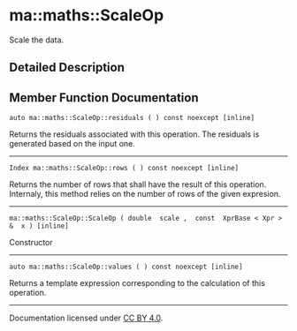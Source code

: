ma::maths::ScaleOp
==================

Scale the data.

Detailed Description
--------------------

Member Function Documentation
-----------------------------

    auto ma::maths::ScaleOp::residuals ( ) const noexcept [inline]

Returns the residuals associated with this operation. The residuals is generated based on the input one.

------------------------------------------------------------------------

    Index ma::maths::ScaleOp::rows ( ) const noexcept [inline]

Returns the number of rows that shall have the result of this operation. Internaly, this method relies on the number of rows of the given expresion.

------------------------------------------------------------------------

    ma::maths::ScaleOp::ScaleOp ( double  scale ,  const  XprBase < Xpr > &  x ) [inline]

Constructor

------------------------------------------------------------------------

    auto ma::maths::ScaleOp::values ( ) const noexcept [inline]

Returns a template expression corresponding to the calculation of this operation.

------------------------------------------------------------------------

Documentation licensed under [CC BY 4.0](https://creativecommons.org/licenses/by/4.0/).


